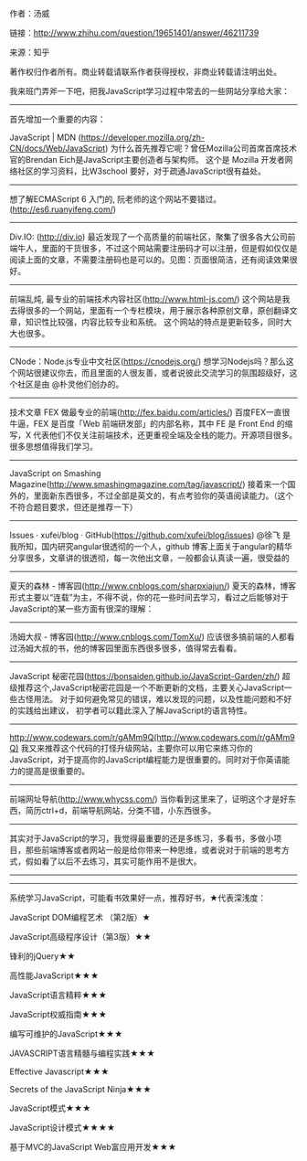 作者：汤威

链接：http://www.zhihu.com/question/19651401/answer/46211739

来源：知乎

著作权归作者所有。商业转载请联系作者获得授权，非商业转载请注明出处。

我来班门弄斧一下吧，把我JavaScript学习过程中常去的一些网站分享给大家：

______________________________________________________________________________________
首先增加一个重要的内容：

JavaScript | MDN (https://developer.mozilla.org/zh-CN/docs/Web/JavaScript)
为什么首先推荐它呢？曾任Mozilla公司首席首席技术官的Brendan Eich是JavaScript主要创造者与架构师。
这个是 Mozilla 开发者网络社区的学习资料，比W3school 要好，对于疏通JavaScript很有益处。
_______________________________________________________________________________________

想了解ECMAScript 6 入门的, 阮老师的这个网站不要错过。(http://es6.ruanyifeng.com/)
_______________________________________________________________________________________

Div.IO: (http://div.io)
最近发现了一个高质量的前端社区，聚集了很多各大公司前端牛人，里面的干货很多，不过这个网站需要注册码才可以注册，但是假如仅仅是阅读上面的文章，不需要注册码也是可以的。见图：页面很简洁，还有阅读效果很好。
_______________________________________________________________________________________

前端乱炖, 最专业的前端技术内容社区(http://www.html-js.com/)
这个网站是我去得很多的一个网站，里面有一个专栏模块，用于展示各种原创文章，原创翻译文章，知识性比较强，内容比较专业和系统。
这个网站的特点是更新较多，同时大大也很多。
_______________________________________________________________________________________

CNode：Node.js专业中文社区(https://cnodejs.org/)
想学习Nodejs吗？那么这个网站很建议你去，而且里面的人很友善，或者说彼此交流学习的氛围超级好，这个社区是由 @朴灵他们创办的。
_______________________________________________________________________________________

技术文章 FEX 做最专业的前端(http://fex.baidu.com/articles/)
百度FEX一直很牛逼，FEX 是百度「Web 前端研发部」的内部名称，其中 FE 是 Front End 的缩写，X 代表他们不仅关注前端技术，还更重视全端及全栈的能力。开源项目很多。很多思想值得我们学习。
_______________________________________________________________________________________

JavaScript on Smashing Magazine(http://www.smashingmagazine.com/tag/javascript/)
接着来一个国外的，里面新东西很多，不过全部是英文的，有点考验你的英语阅读能力。（这个不符合题目要求，但还是推荐一下）
_______________________________________________________________________________________

Issues · xufei/blog · GitHub(https://github.com/xufei/blog/issues)
@徐飞 是我所知，国内研究angular很透彻的一个人，github 博客上面关于angular的精华分享很多，文章讲的很透彻，每一次他出文章，一般都会认真读一遍，很受益的
_______________________________________________________________________________________

夏天的森林 - 博客园(http://www.cnblogs.com/sharpxiajun/)
夏天的森林，博客形式主要以“连载”为主，不得不说，你的花一些时间去学习，看过之后能够对于JavaScript的某一些方面有很深的理解：
_______________________________________________________________________________________

汤姆大叔 - 博客园(http://www.cnblogs.com/TomXu/)
应该很多搞前端的人都看过汤姆大叔的书，他的博客园里面东西很多很多，值得常去看看。
_______________________________________________________________________________________

JavaScript 秘密花园(https://bonsaiden.github.io/JavaScript-Garden/zh/)
超级推荐这个,JavaScript秘密花园是一个不断更新的文档，主要关心JavaScript一些古怪用法。 对于如何避免常见的错误，难以发现的问题，以及性能问题和不好的实践给出建议， 初学者可以籍此深入了解JavaScript的语言特性。
_______________________________________________________________________________________

http://www.codewars.com/r/gAMm9Q(http://www.codewars.com/r/gAMm9Q)
我又来推荐这个代码的打怪升级网站，主要你可以用它来练习你的JavaScript，对于提高你的JavaScript编程能力是很重要的。同时对于你英语能力的提高是很重要的。
_______________________________________________________________________________________

前端网址导航(http://www.whycss.com/)
当你看到这里来了，证明这个才是好东西，简历ctrl+d，前端导航网站，分类不错，小东西很多。
_______________________________________________________________________________________

其实对于JavaScript的学习，我觉得最重要的还是多练习，多看书，多做小项目，那些前端博客或者网站一般是给你带来一种思维，或者说对于前端的思考方式，假如看了以后不去练习，其实可能作用不是很大。
_______________________________________________________________________________________

_______________________________________________________________________________________
系统学习JavaScript，可能看书效果好一点，推荐好书，★代表深浅度：

JavaScript DOM编程艺术 （第2版）★

JavaScript高级程序设计（第3版）★★

锋利的jQuery★★

高性能JavaScript★★★

JavaScript语言精粹★★★

JavaScript权威指南★★★

编写可维护的JavaScript★★★

JAVASCRIPT语言精髓与编程实践★★★

Effective Javascript★★★

Secrets of the JavaScript Ninja★★★

JavaScript模式★★★

JavaScript设计模式★★★★

基于MVC的JavaScript Web富应用开发★★★

